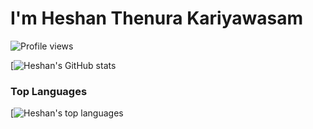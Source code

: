 # I'm Heshan Thenura Kariyawasam 
![Profile views](https://gpvc.arturio.dev/heshanthenura)

[![Heshan's GitHub stats](https://github-readme-stats.vercel.app/api?username=heshanthenura&theme=synthwave)

### Top Languages
 [![Heshan's top languages](https://github-readme-stats.vercel.app/api/top-langs/?username=heshanthenura&theme=blue-green)



